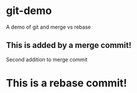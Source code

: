 # git-demo
A demo of git and merge vs rebase

## This is added by a merge commit!
Second addition to merge commit

# This is a rebase commit!
